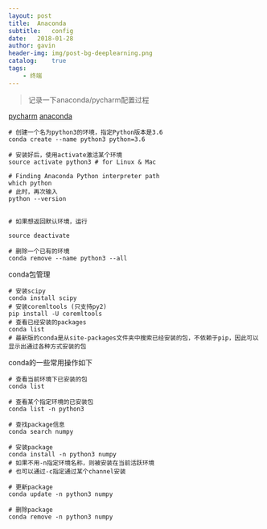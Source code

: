 ```yaml
---
layout: post
title:  Anaconda
subtitle:   config
date:   2018-01-28
author: gavin
header-img: img/post-bg-deeplearning.png
catalog:    true
tags:
    - 终端
---
```


>记录一下anaconda/pycharm配置过程

[pycharm](https://www.jetbrains.com/pycharm/download/#section=mac)
[anaconda](https://www.anaconda.com/download/#macos)

```
# 创建一个名为python3的环境，指定Python版本是3.6
conda create --name python3 python=3.6

# 安装好后，使用activate激活某个环境
source activate python3 # for Linux & Mac

# Finding Anaconda Python interpreter path
which python
# 此时，再次输入
python --version


# 如果想返回默认环境，运行

source deactivate

# 删除一个已有的环境
conda remove --name python3 --all

```

conda包管理

```
# 安装scipy
conda install scipy
# 安装coremltools (只支持py2)
pip install -U coremltools
# 查看已经安装的packages
conda list
# 最新版的conda是从site-packages文件夹中搜索已经安装的包，不依赖于pip，因此可以显示出通过各种方式安装的包

```

conda的一些常用操作如下

```
# 查看当前环境下已安装的包
conda list

# 查看某个指定环境的已安装包
conda list -n python3

# 查找package信息
conda search numpy

# 安装package
conda install -n python3 numpy
# 如果不用-n指定环境名称，则被安装在当前活跃环境
# 也可以通过-c指定通过某个channel安装

# 更新package
conda update -n python3 numpy

# 删除package
conda remove -n python3 numpy

```

